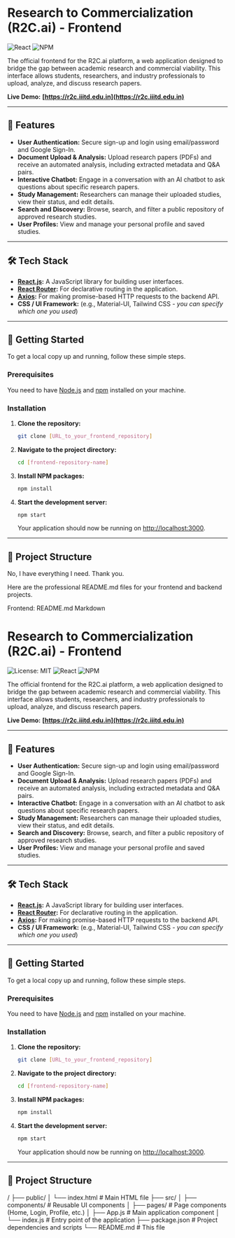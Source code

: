 # Research to Commercialization (R2C.ai) - Frontend

![React](https://img.shields.io/badge/react-%2320232a.svg?style=for-the-badge&logo=react&logoColor=%2361DAFB)
![NPM](https://img.shields.io/badge/NPM-%23CB3837.svg?style=for-the-badge&logo=npm&logoColor=white)

The official frontend for the R2C.ai platform, a web application designed to bridge the gap between academic research and commercial viability. This interface allows students, researchers, and industry professionals to upload, analyze, and discuss research papers.

**Live Demo:** **[https://r2c.iiitd.edu.in](https://r2c.iiitd.edu.in)**

---

## 🚀 Features

* **User Authentication:** Secure sign-up and login using email/password and Google Sign-In.
* **Document Upload & Analysis:** Upload research papers (PDFs) and receive an automated analysis, including extracted metadata and Q&A pairs.
* **Interactive Chatbot:** Engage in a conversation with an AI chatbot to ask questions about specific research papers.
* **Study Management:** Researchers can manage their uploaded studies, view their status, and edit details.
* **Search and Discovery:** Browse, search, and filter a public repository of approved research studies.
* **User Profiles:** View and manage your personal profile and saved studies.

---

## 🛠️ Tech Stack

* **[React.js](https://reactjs.org/):** A JavaScript library for building user interfaces.
* **[React Router](https://reactrouter.com/):** For declarative routing in the application.
* **[Axios](https://axios-http.com/):** For making promise-based HTTP requests to the backend API.
* **CSS / UI Framework:** (e.g., Material-UI, Tailwind CSS - *you can specify which one you used*)

---

## 🏁 Getting Started

To get a local copy up and running, follow these simple steps.

### **Prerequisites**

You need to have [Node.js](https://nodejs.org/) and [npm](https://www.npmjs.com/) installed on your machine.

### **Installation**

1.  **Clone the repository:**
    ```sh
    git clone [URL_to_your_frontend_repository]
    ```
2.  **Navigate to the project directory:**
    ```sh
    cd [frontend-repository-name]
    ```
3.  **Install NPM packages:**
    ```sh
    npm install
    ```
4.  **Start the development server:**
    ```sh
    npm start
    ```
    Your application should now be running on [http://localhost:3000](http://localhost:3000).

---

## 📂 Project Structure
No, I have everything I need. Thank you.

Here are the professional README.md files for your frontend and backend projects.

Frontend: README.md
Markdown

# Research to Commercialization (R2C.ai) - Frontend

![License: MIT](https://img.shields.io/badge/License-MIT-yellow.svg)
![React](https://img.shields.io/badge/react-%2320232a.svg?style=for-the-badge&logo=react&logoColor=%2361DAFB)
![NPM](https://img.shields.io/badge/NPM-%23CB3837.svg?style=for-the-badge&logo=npm&logoColor=white)

The official frontend for the R2C.ai platform, a web application designed to bridge the gap between academic research and commercial viability. This interface allows students, researchers, and industry professionals to upload, analyze, and discuss research papers.

**Live Demo:** **[https://r2c.iiitd.edu.in](https://r2c.iiitd.edu.in)**

---

## 🚀 Features

* **User Authentication:** Secure sign-up and login using email/password and Google Sign-In.
* **Document Upload & Analysis:** Upload research papers (PDFs) and receive an automated analysis, including extracted metadata and Q&A pairs.
* **Interactive Chatbot:** Engage in a conversation with an AI chatbot to ask questions about specific research papers.
* **Study Management:** Researchers can manage their uploaded studies, view their status, and edit details.
* **Search and Discovery:** Browse, search, and filter a public repository of approved research studies.
* **User Profiles:** View and manage your personal profile and saved studies.

---

## 🛠️ Tech Stack

* **[React.js](https://reactjs.org/):** A JavaScript library for building user interfaces.
* **[React Router](https://reactrouter.com/):** For declarative routing in the application.
* **[Axios](https://axios-http.com/):** For making promise-based HTTP requests to the backend API.
* **CSS / UI Framework:** (e.g., Material-UI, Tailwind CSS - *you can specify which one you used*)

---

## 🏁 Getting Started

To get a local copy up and running, follow these simple steps.

### **Prerequisites**

You need to have [Node.js](https://nodejs.org/) and [npm](https://www.npmjs.com/) installed on your machine.

### **Installation**

1.  **Clone the repository:**
    ```sh
    git clone [URL_to_your_frontend_repository]
    ```
2.  **Navigate to the project directory:**
    ```sh
    cd [frontend-repository-name]
    ```
3.  **Install NPM packages:**
    ```sh
    npm install
    ```
4.  **Start the development server:**
    ```sh
    npm start
    ```
    Your application should now be running on [http://localhost:3000](http://localhost:3000).

---

## 📂 Project Structure

/
├── public/
│   └── index.html      # Main HTML file
├── src/
│   ├── components/     # Reusable UI components
│   ├── pages/          # Page components (Home, Login, Profile, etc.)
│   ├── App.js          # Main application component
│   └── index.js        # Entry point of the application
├── package.json        # Project dependencies and scripts
└── README.md           # This file

